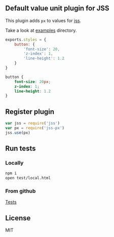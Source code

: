 ## Default value unit plugin for JSS

This plugin adds `px` to values for [jss](https://github.com/jsstyles/jss).

Take a look at [examples](http://jsstyles.github.io/jss-px/examples/index.html) directory.


```javascript
exports.styles = {
    button: {
        'font-size': 20,
        'z-index': 1,
        'line-height': 1.2
    }
}
```
```css
button {
    font-size: 20px;
    z-index: 1;
    line-height: 1.2
}
```

## Register plugin

```javascript
var jss = require('jss')
var px = require('jss-px')
jss.use(px)
```

## Run tests

### Locally
```bash
npm i
open test/local.html
```
### From github

[Tests](https://jsstyles.github.com/jss-px/test)

## License

MIT

